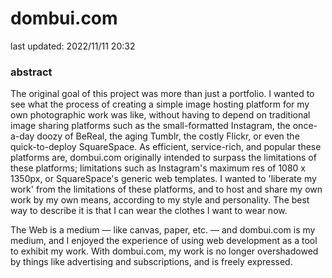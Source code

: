 # dombui.com
last updated: 2022/11/11 20:32

### abstract
The original goal of this project was more than just a portfolio. I wanted to see what the process of creating a simple image hosting platform for my own photographic work was like, without having to depend on traditional image sharing platforms such as the small-formatted Instagram, the once-a-day doozy of BeReal, the aging Tumblr, the costly Flickr, or even the quick-to-deploy SquareSpace. As efficient, service-rich, and popular these platforms are, dombui.com originally intended to surpass the limitations of these platforms; limitations such as Instagram's maximum res of 1080 x 1350px, or SquareSpace's generic web templates. I wanted to 'liberate my work' from the limitations of these platforms, and to host and share my own work by my own means, according to my style and personality. The best way to describe it is that I can wear the clothes I want to wear now.

The Web is a medium — like canvas, paper, etc. — and dombui.com is my medium, and I enjoyed the experience of using web development as a tool to exhibit my work. With dombui.com, my work is no longer overshadowed by things like advertising and subscriptions, and is freely expressed. 

